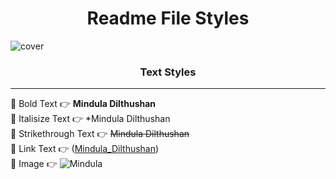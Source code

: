 <h1 align="center">Readme File Styles</h1>

![cover](https://github.com/Mindula-Dilthushan/Readme-File-Styles/blob/master/src/assets/images/Readme-Styles.png)

<h3 align="center">Text Styles</h3>

***

[//]: # (---------------------------------------------------------Style------------------------------------------------)

📌 Bold Text  👉 **Mindula Dilthushan**                                                                              <br>
📌 Italisize Text 👉 *Mindula Dilthushan                                                                             <br>
📌 Strikethrough Text 👉 ~~Mindula Dilthushan~~                                                                      <br>
📌 Link Text 👉 ([Mindula_Dilthushan](https://github.com/Mindula-Dilthushan/Readme-File-Styles))                     <br>
📌 Image 👉 ![Mindula](https://github.com/Mindula-Dilthushan/Readme-File-Styles/blob/master/src/assets/images/Github.png) <br>



